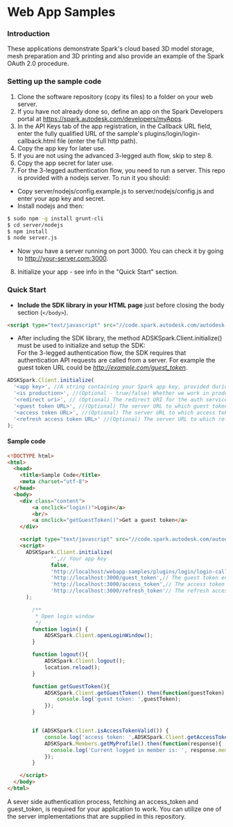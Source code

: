 Web App Samples
========================
### Introduction
These applications demonstrate Spark's cloud based 3D model storage, mesh preparation and 3D printing and also provide an example of the Spark OAuth 2.0 procedure.

### Setting up the sample code
1. Clone the software repository (copy its files) to a folder on your web server. 
2. If you have not already done so, define an app on the Spark Developers portal at https://spark.autodesk.com/developers/myApps.
3. In the API Keys tab of the app registration, in the Callback URL field, enter the fully qualified URL of the sample's plugins/login/login-callback.html file (enter the full http path).
4. Copy the app key for later use.
5. If you are not using the advanced 3-legged auth flow, skip to step 8.
6. Copy the app secret for later use.
7. For the 3-legged authentication flow, you need to run a server. This repo is provided with a nodejs server. To run it you should:
  * Copy server/nodejs/config.example.js to server/nodejs/config.js and enter your app key and secret.
  * Install nodejs and then:
  ```sh
  $ sudo npm -g install grunt-cli
  $ cd server/nodejs
  $ npm install
  $ node server.js
  ```
  * Now you have a server running on port 3000. You can check it by going to http://your-server.com:3000.
8. Initialize your app - see info in the "Quick Start" section.


### Quick Start
* <b>Include the SDK library in your HTML page</b> just before closing the body section (`</body>`).

```HTML
<script type="text/javascript" src="//code.spark.autodesk.com/autodesk-spark-sdk-0.1.0.min.js"></script>
```

* After including the SDK library, the method ADSKSpark.Client.initialize() must be used to initialize and setup the SDK:<br>
For the 3-legged authentication flow, the SDK requires that authentication API requests are called from a server. For example the guest token URL could be <i>http://example.com/guest_token</i>.

```JavaScript
ADSKSpark.Client.initialize(
  '<app key>', //A string containing your Spark app key, provided during registration.
  '<is production>', //(Optional - true/false) Whether we work in production or sandbox environment - default is sandbox
  '<redirect uri>', // (Optional) The redirect URI for the auth service (i.e. http://example.com/callback), in cases where it is different than the one that was set for your app's Callback URL
  '<guest token URL>', //(Optional) The server URL to which guest token requests will be directed, for example http://example.com/guest_token. The SDK requires that authentication APIs are called from a server.
  '<access token URL>', //(Optional) The server URL to which access token requests will be directed, for example http://example.com/access_token.
  '<refresh access token URL>' //(Optional) The server URL to which refresh access token requests will be directed.
);
```

#### Sample code

```HTML
<!DOCTYPE html>
<html>
  <head>
	<title>Sample Code</title>
	<meta charset="utf-8">
  </head>
  <body>
    <div class="content">
        <a onclick="login()">Login</a>
        <br/>
        <a onclick="getGuestToken()">Get a guest token</a>
    </div>

    <script type="text/javascript" src="//code.spark.autodesk.com/autodesk-spark-sdk-0.1.0.min.js"></script>
    <script>
      ADSKSpark.Client.initialize(
              '',// Your app key
              false,
              'http://localhost/webapp-samples/plugins/login/login-callback.html', // (Optional) The redirect URI for the auth service (i.e. http://example.com/callback), if it is different to the one that was set for your app's Callback URL
              'http://localhost:3000/guest_token',// The guest token endpoint implemented by your server (i.e. http://example.com/guest_token)
              'http://localhost:3000/access_token',// The access token endpoint implemented by your server (i.e. http://example.com/access_token)
              'http://localhost:3000/refresh_token'// The refresh access token endpoint implemented by your server (i.e. http://example.com/refresh_token)
      );

      	/**
      	 * Open login window
      	 */
      	function login() {
      		ADSKSpark.Client.openLoginWindow();
      	}

      	function logout(){
      		ADSKSpark.Client.logout();
      		location.reload();
      	}

      	function getGuestToken(){
      		ADSKSpark.Client.getGuestToken().then(function(guestToken) {
      			console.log('guest token: ',guestToken);
      		});
      	}


      	if (ADSKSpark.Client.isAccessTokenValid()) {
      		console.log('access token: ',ADSKSpark.Client.getAccessToken());
            ADSKSpark.Members.getMyProfile().then(function(response){
              console.log('Current logged in member is: ', response.member);
            });
      	}

    </script>
  </body>
</html>
```

A sever side authentication process, fetching an access_token and guest_token, is required
for your application to work. You can utilize one of the server implementations that are supplied in this repository.
